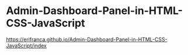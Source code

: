 # Admin-Dashboard-Panel-in-HTML-CSS-JavaScript

 https://erifranca.github.io/Admin-Dashboard-Panel-in-HTML-CSS-JavaScript/index
